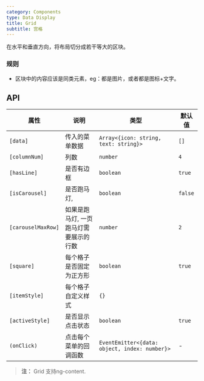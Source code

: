 ```yaml
---
category: Components
type: Data Display
title: Grid
subtitle: 宫格
---
```


在水平和垂直方向，将布局切分成若干等大的区块。

### 规则
- 区块中的内容应该是同类元素，eg：都是图片，或者都是图标+文字。


## API

属性 | 说明 | 类型 | 默认值
----|-----|------|------
| `[data]` | 传入的菜单数据  | `Array<{icon: string, text: string}>` | `[]` |
| `[columnNum]` | 列数  | `number` | `4` |
| `[hasLine]` | 是否有边框  | `boolean` | `true` |
| `[isCarousel]` | 是否跑马灯,  | `boolean` | `false` |
| `[carouselMaxRow]` | 如果是跑马灯, 一页跑马灯需要展示的行数 | `number` | `2` |
| `[square]` | 每个格子是否固定为正方形 | `boolean` | `true` |
| `[itemStyle]`| 每个格子自定义样式 | `{}` |
| `[activeStyle]` | 是否显示点击状态 | `boolean` | `true` |
| `(onClick)` | 点击每个菜单的回调函数 | `EventEmitter<{data: object, index: number}>` | - |

> **注：** Grid 支持ng-content.
